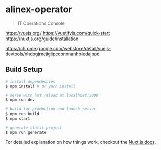 # alinex-operator

> IT Operations Console

https://vuejs.org/
https://vuetifyjs.com/quick-start
https://nuxtjs.org/guide/installation

https://chrome.google.com/webstore/detail/vuejs-devtools/nhdogjmejiglipccpnnnanhbledajbpd


## Build Setup

``` bash
# install dependencies
$ npm install # Or yarn install

# serve with hot reload at localhost:3000
$ npm run dev

# build for production and launch server
$ npm run build
$ npm start

# generate static project
$ npm run generate
```

For detailed explanation on how things work, checkout the [Nuxt.js docs](https://github.com/nuxt/nuxt.js).
